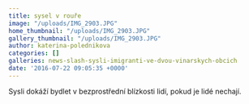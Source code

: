 ```yaml
---
title: sysel v rouře
image: "/uploads/IMG_2903.JPG"
home_thumbnail: "/uploads/IMG_2903.JPG"
gallery_thumbnail: "/uploads/IMG_2903.JPG"
author: katerina-polednikova
categories: []
galleries: news-slash-sysli-imigranti-ve-dvou-vinarskych-obcich
date: '2016-07-22 09:05:35 +0000'
---
```

Sysli dokáží bydlet v bezprostřední blízkosti lidí, pokud je lidé
nechají.

